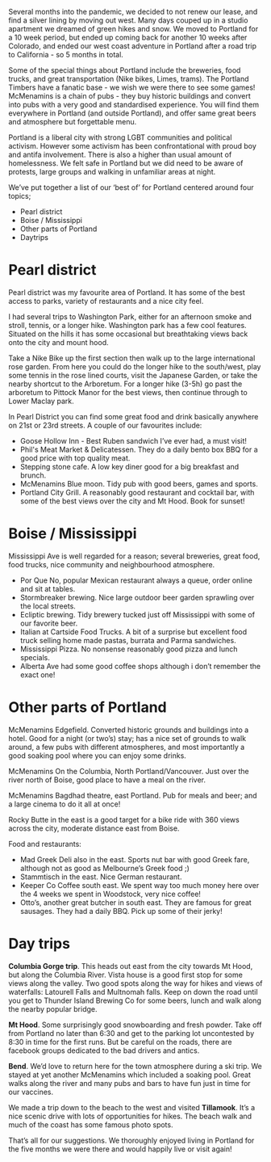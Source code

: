 Several months into the pandemic, we decided to not renew our lease, and find a silver lining by moving out west. Many days couped up in a studio apartment we dreamed of green hikes and snow. We moved to Portland for a 10 week period, but ended up coming back for another 10 weeks after Colorado, and ended our west coast adventure in Portland after a road trip to California - so 5 months in total.

Some of the special things about Portland include the breweries, food trucks, and great transportation (Nike bikes, Limes, trams). The Portland Timbers have a fanatic base - we wish we were there to see some games! McMenamins is a chain of pubs - they buy historic buildings and convert into pubs with a very good and standardised experience. You will find them everywhere in Portland (and outside Portland), and offer same great beers and atmosphere but forgettable menu.

Portland is a liberal city with strong LGBT communities and political activism. However some activism has been confrontational with proud boy and antifa involvement. There is also a higher than usual amount of homelessness. We felt safe in Portland but we did need to be aware of protests, large groups and walking in unfamiliar areas at night.

We’ve put together a list of our ‘best of’ for Portland centered around four topics;

- Pearl district
- Boise / Mississippi
- Other parts of Portland
- Daytrips

# Pearl district

Pearl district was my favourite area of Portland. It has some of the best access to parks, variety of restaurants and a nice city feel.

I had several trips to Washington Park, either for an afternoon smoke and stroll, tennis, or a longer hike. Washington park has a few cool features. Situated on the hills it has some occasional but breathtaking views back onto the city and mount hood.

Take a Nike Bike up the first section then walk up to the large international rose garden. From here you could do the longer hike to the south/west, play some tennis in the rose lined courts, visit the Japanese Garden, or take the nearby shortcut to the Arboretum. For a longer hike (3-5h) go past the arboretum to Pittock Manor for the best views, then continue through to Lower Maclay park.

In Pearl District you can find some great food and drink basically anywhere on 21st or 23rd streets. A couple of our favourites include:

- Goose Hollow Inn - Best Ruben sandwich I’ve ever had, a must visit!
- Phil's Meat Market & Delicatessen. They do a daily bento box BBQ for a good price with top quality meat.
- Stepping stone cafe. A low key diner good for a big breakfast and brunch.
- McMenamins Blue moon. Tidy pub with good beers, games and sports.
- Portland City Grill. A reasonably good restaurant and cocktail bar, with some of the best views over the city and Mt Hood. Book for sunset!

# Boise / Mississippi

Mississippi Ave is well regarded for a reason; several breweries, great food, food trucks, nice community and neighbourhood atmosphere.

- Por Que No, popular Mexican restaurant always a queue, order online and sit at tables.
- Stormbreaker brewing. Nice large outdoor beer garden sprawling over the local streets.
- Ecliptic brewing. Tidy brewery tucked just off Mississippi with some of our favorite beer.
- Italian at Cartside Food Trucks. A bit of a surprise but excellent food truck selling home made pastas, burrata and Parma sandwiches.
- Mississippi Pizza. No nonsense reasonably good pizza and lunch specials.
- Alberta Ave had some good coffee shops although i don’t remember the exact one!

# Other parts of Portland

McMenamins Edgefield. Converted historic grounds and buildings into a hotel. Good for a night (or two’s) stay; has a nice set of grounds to walk around, a few pubs with different atmospheres, and most importantly a good soaking pool where you can enjoy some drinks.

McMenamins On the Columbia, North Portland/Vancouver. Just over the river north of Boise, good place to have a meal on the river.

McMenamins Bagdhad theatre, east Portland. Pub for meals and beer; and a large cinema to do it all at once!

Rocky Butte in the east is a good target for a bike ride with 360 views across the city, moderate distance east from Boise.

Food and restaurants:

- Mad Greek Deli also in the east. Sports nut bar with good Greek fare, although not as good as Melbourne’s Greek food ;)
- Stammtisch in the east. Nice German restaurant.
- Keeper Co Coffee south east. We spent way too much money here over the 4 weeks we spent in Woodstock, very nice coffee!
- Otto’s, another great butcher in south east. They are famous for great sausages. They had a daily BBQ. Pick up some of their jerky!

# Day trips

**Columbia Gorge trip**. This heads out east from the city towards Mt Hood, but along the Columbia River. Vista house is a good first stop for some views along the valley. Two good spots along the way for hikes and views of waterfalls: Latourell Falls and Multnomah falls. Keep on down the road until you get to Thunder Island Brewing Co for some beers, lunch and walk along the nearby popular bridge.

**Mt Hood**. Some surprisingly good snowboarding and fresh powder. Take off from Portland no later than 6:30 and get to the parking lot uncontested by 8:30 in time for the first runs. But be careful on the roads, there are facebook groups dedicated to the bad drivers and antics.

**Bend**. We’d love to return here for the town atmosphere during a ski trip. We stayed at yet another McMenamins which included a soaking pool. Great walks along the river and many pubs and bars to have fun just in time for our vaccines.

We made a trip down to the beach to the west and visited **Tillamook**. It’s a nice scenic drive with lots of opportunities for hikes. The beach walk and much of the coast has some famous photo spots.

That’s all for our suggestions. We thoroughly enjoyed living in Portland for the five months we were there and would happily live or visit again!
